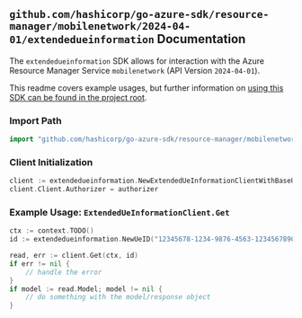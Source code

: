 
## `github.com/hashicorp/go-azure-sdk/resource-manager/mobilenetwork/2024-04-01/extendedueinformation` Documentation

The `extendedueinformation` SDK allows for interaction with the Azure Resource Manager Service `mobilenetwork` (API Version `2024-04-01`).

This readme covers example usages, but further information on [using this SDK can be found in the project root](https://github.com/hashicorp/go-azure-sdk/tree/main/docs).

### Import Path

```go
import "github.com/hashicorp/go-azure-sdk/resource-manager/mobilenetwork/2024-04-01/extendedueinformation"
```


### Client Initialization

```go
client := extendedueinformation.NewExtendedUeInformationClientWithBaseURI("https://management.azure.com")
client.Client.Authorizer = authorizer
```


### Example Usage: `ExtendedUeInformationClient.Get`

```go
ctx := context.TODO()
id := extendedueinformation.NewUeID("12345678-1234-9876-4563-123456789012", "example-resource-group", "packetCoreControlPlaneValue", "ueIdValue")

read, err := client.Get(ctx, id)
if err != nil {
	// handle the error
}
if model := read.Model; model != nil {
	// do something with the model/response object
}
```

